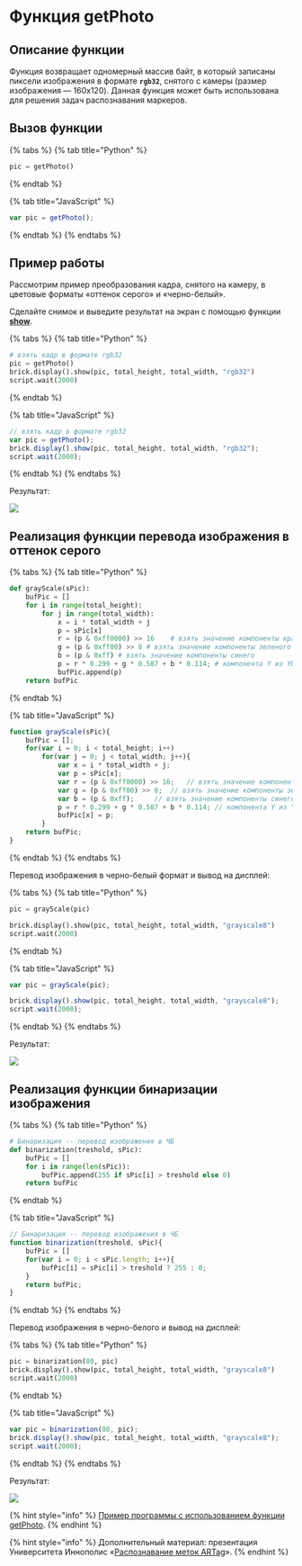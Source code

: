 # Функция getPhoto

## Описание функции

Функция возвращает одномерный массив байт, в который записаны пиксели изображения в формате **`rgb32`**, снятого с камеры (размер изображения — 160x120). Данная функция может быть использована для решения задач распознавания маркеров.

## Вызов функции

{% tabs %}
{% tab title="Python" %}
```python
pic = getPhoto()
```
{% endtab %}

{% tab title="JavaScript" %}
```javascript
var pic = getPhoto();
```
{% endtab %}
{% endtabs %}

## Пример работы

Рассмотрим пример преобразования кадра, снятого на камеру, в цветовые форматы «оттенок серого» и «черно-белый».

Сделайте снимок и выведите результат на экран c помощью функции [**show**](object-brick/class-display.md#show).

{% tabs %}
{% tab title="Python" %}
```python
# взять кадр в формате rgb32
pic = getPhoto()
brick.display().show(pic, total_height, total_width, "rgb32")
script.wait(2000)
```
{% endtab %}

{% tab title="JavaScript" %}
```javascript
// взять кадр в формате rgb32
var pic = getPhoto();
brick.display().show(pic, total_height, total_width, "rgb32");
script.wait(2000);
```
{% endtab %}
{% endtabs %}

Результат:

![](https://thumb.tildacdn.com/tild6535-6131-4638-b834-323461306536/-/resize/240x/-/format/webp/getphoto1.png)

## Реализация функции перевода изображения в оттенок серого

{% tabs %}
{% tab title="Python" %}
```python
def grayScale(sPic):
	bufPic = []
	for i in range(total_height):
		for j in range(total_width):
			x = i * total_width + j
			p = sPic[x]
			r = (p & 0xff0000) >> 16	# взять значение компоненты красного
			g = (p & 0xff00) >> 8 # взять значение компоненты зеленого
			b = (p & 0xff) # взять значение компоненты синего
			p = r * 0.299 + g * 0.587 + b * 0.114; # компонента Y из YUV
			bufPic.append(p)
	return bufPic
```
{% endtab %}

{% tab title="JavaScript" %}
```javascript
function grayScale(sPic){
	bufPic = [];
	for(var i = 0; i < total_height; i++)
		for(var j = 0; j < total_width; j++){
			var x = i * total_width + j;
			var p = sPic[x];
			var r = (p & 0xff0000) >> 16;	// взять значение компоненты красного
			var g = (p & 0xff00) >> 8;	// взять значение компоненты зеленого
			var b = (p & 0xff);		// взять значение компоненты синего
			p = r * 0.299 + g * 0.587 + b * 0.114; // компонента Y из YUV
			bufPic[x] = p; 
		}
	return bufPic;
}
```
{% endtab %}
{% endtabs %}

Перевод изображения в черно-белый формат и вывод на дисплей:

{% tabs %}
{% tab title="Python" %}
```python
pic = grayScale(pic)

brick.display().show(pic, total_height, total_width, "grayscale8")
script.wait(2000)
```
{% endtab %}

{% tab title="JavaScript" %}
```javascript
var pic = grayScale(pic);

brick.display().show(pic, total_height, total_width, "grayscale8");
script.wait(2000);
```
{% endtab %}
{% endtabs %}

Результат:

![](https://thumb.tildacdn.com/tild3136-3162-4264-b135-313732663734/-/resize/240x/-/format/webp/getphoto2.png)

## Реализация функции бинаризации изображения

{% tabs %}
{% tab title="Python" %}
```python
# Бинаризация -- перевод изображения в ЧБ
def binarization(treshold, sPic):
	bufPic = []
	for i in range(len(sPic)):
		bufPic.append(255 if sPic[i] > treshold else 0)
	return bufPic
```
{% endtab %}

{% tab title="JavaScript" %}
```javascript
// Бинаризация -- перевод изображения в ЧБ
function binarization(treshold, sPic){
	bufPic = []
	for(var i = 0; i < sPic.length; i++){
		bufPic[i] = sPic[i] > treshold ? 255 : 0;
	}
	return bufPic;
}
```
{% endtab %}
{% endtabs %}

Перевод изображения в черно-белого и вывод на дисплей:

{% tabs %}
{% tab title="Python" %}
```python
pic = binarization(80, pic)
brick.display().show(pic, total_height, total_width, "grayscale8")
script.wait(2000)
```
{% endtab %}

{% tab title="JavaScript" %}
```javascript
var pic = binarization(80, pic);
brick.display().show(pic, total_height, total_width, "grayscale8");
script.wait(2000);
```
{% endtab %}
{% endtabs %}

Результат:&#x20;

![](https://thumb.tildacdn.com/tild3430-3165-4933-b962-626438366662/-/resize/240x/-/format/webp/getphoto3.png)

{% hint style="info" %}
[Пример программы с использованием функции getPhoto](https://dl.trikset.com/trikset-help/getPhoto.js).
{% endhint %}

{% hint style="info" %}
Дополнительный материал: презентация Университета Иннополис «[Распознавание меток ARTag](https://drive.google.com/file/d/15jbnB8Yv2HZq51Hwwi1jAu7dPtxyN8TS/view)».
{% endhint %}
